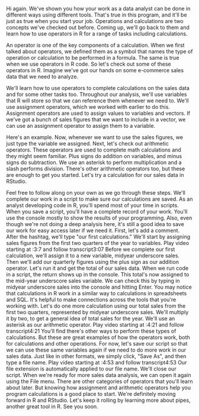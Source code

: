

Hi again. We've shown you how your work as a data analyst can be done in different ways using different tools. That's true in this program, and it'll be just as true when you start your job. Operations and calculations are two concepts we've checked out before. Coming up, we'll go back to them and learn how to use operators in R for a range of tasks including calculations. 

An operator is one of the key components of a calculation. When we first talked about operators, we defined them as a symbol that names the type of operation or calculation to be performed in a formula. The same is true when we use operators in R code. So let's check out some of these operators in R. Imagine we've got our hands on some e-commerce sales data that we need to analyze. 

We'll learn how to use operators to complete calculations on the sales data and for some other tasks too. Throughout our analysis, we'll use variables that R will store so that we can reference them whenever we need to. We'll use assignment operators, which we worked with earlier to do this. Assignment operators are used to assign values to variables and vectors. If we've got a bunch of sales figures that we want to include in a vector, we can use an assignment operator to assign them to a variable. 

Here's an example. Now, whenever we want to use the sales figures, we just type the variable we assigned. Next, let's check out arithmetic operators. These operators are used to complete math calculations and they might seem familiar. Plus signs do addition on variables, and minus signs do subtraction. We use an asterisk to perform multiplication and a slash performs division. There's other arithmetic operators too, but these are enough to get you started. Let's try a calculation for our sales data in RStudio. 

Feel free to follow along on your own as we go through these steps. We'll complete our work in a script to make sure our calculations are saved. As an analyst developing code in R, you'll spend most of your time in scripts. When you save a script, you'll have a complete record of your work. You'll use the console mostly to show the results of your programming. Also, even though we're not doing a deep analysis here, it's still a good idea to save our work for easy access later if we need it. First, let's add a comment. After the hashtag, we'll type "our first calculations." We'll start by assigning sales figures from the first two quarters of the year to variables.
Play video starting at :3:7 and follow transcript3:07
Before we complete our first calculation, we'll assign it to a new variable, midyear underscore sales. Then we'll add our quarterly figures using the plus sign as our addition operator. Let's run it and get the total of our sales data. When we run code in a script, the return shows up in the console. This total's now assigned to the mid-year underscore sales variable. We can check this by typing in midyear underscore sales into the console and hitting Enter. You may notice that calculations in R work in a similar way to calculations in spreadsheets and SQL. It's helpful to make connections across the tools that you're working with. Let's do one more calculation using our total sales from the first two quarters, represented by midyear underscore sales. We'll multiply it by two, to get a general idea of total sales for the year. We'll use an asterisk as our arithmetic operator.
Play video starting at :4:21 and follow transcript4:21
You'll find there's other ways to perform these types of calculations. But these are great examples of how the operators work, both for calculations and other operations. For now, let's save our script so that we can use these same variables again if we need to do more work in our sales data. Just like in other formats, we simply click, "Save As", and then type a file name.
Play video starting at :4:53 and follow transcript4:53
Our file extension is automatically applied to our file name. We'll close our script. When we're ready for more sales data analysis, we can open it again using the File menu. There are other categories of operators that you'll learn about later. But knowing how assignment and arithmetic operators help you program calculations is a good place to start. We're definitely moving forward in R and RStudio. Let's keep it rolling by learning more about pipes, another great tool in R. See you soon.